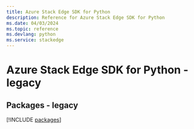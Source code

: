 ```yaml
---
title: Azure Stack Edge SDK for Python
description: Reference for Azure Stack Edge SDK for Python
ms.date: 04/03/2024
ms.topic: reference
ms.devlang: python
ms.service: stackedge
---
```

# Azure Stack Edge SDK for Python - legacy
## Packages - legacy
[!INCLUDE [packages](stack-edge-index.md)]